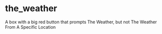 # the_weather
A box with a big red button that prompts The Weather, but not The Weather From A Specific Location

